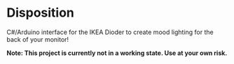 Disposition
===========

C#/Arduino interface for the IKEA Dioder to create mood lighting for the back of your monitor!

**Note: This project is currently not in a working state. Use at your own risk.**
